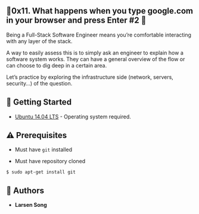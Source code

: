   ## :shell:0x11. What happens when you type google.com in your browser and press Enter #2 :shell:
    

Being a Full-Stack Software Engineer means you’re comfortable interacting with any layer of the stack.

A way to easily assess this is to simply ask an engineer to explain how a software system works. They can have a general overview of the flow or can choose to dig deep in a certain area.

Let’s practice by exploring the infrastructure side (network, servers, security…) of the question.

## :running: Getting Started

* [Ubuntu 14.04 LTS](http://releases.ubuntu.com/14.04/) - Operating system required.

## :warning: Prerequisites

* Must have `git` installed

* Must have repository cloned



```
$ sudo apt-get install git
```

## :blue_book: Authors

* **Larsen Song**
